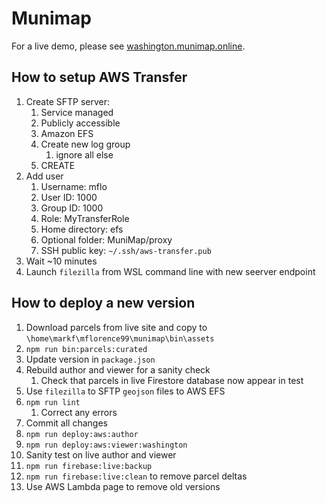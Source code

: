 # Munimap

For a live demo, please see [washington.munimap.online](https://washington.munimap.online).

## How to setup AWS Transfer

1. Create SFTP server:
   1. Service managed
   2. Publicly accessible
   3. Amazon EFS
   4. Create new log group
      1. ignore all else
   5. CREATE
2. Add user
   1. Username: mflo
   2. User ID: 1000
   3. Group ID: 1000
   4. Role: MyTransferRole
   5. Home directory: efs
   6. Optional folder: MuniMap/proxy
   7. SSH public key: `~/.ssh/aws-transfer.pub`
3. Wait ~10 minutes
4. Launch `filezilla` from WSL command line with new seerver endpoint

## How to deploy a new version

1. Download parcels from live site and copy to `\home\markf\mflorence99\munimap\bin\assets`
2. `npm run bin:parcels:curated`
3. Update version in `package.json`
4. Rebuild author and viewer for a sanity check
   1. Check that parcels in live Firestore database now appear in test
5. Use `filezilla` to SFTP `geojson` files to AWS EFS
6. `npm run lint`
   1. Correct any errors
7. Commit all changes
8. `npm run deploy:aws:author`
9. `npm run deploy:aws:viewer:washington`
10. Sanity test on live author and viewer
11. `npm run firebase:live:backup`
12. `npm run firebase:live:clean` to remove parcel deltas
13. Use AWS Lambda page to remove old versions
